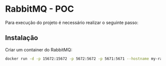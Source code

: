 # RabbitMQ - POC

Para execução do projeto é necessário realizar o seguinte passo:

## Instalação

Criar um container do RabbitMQ:

```bash
docker run -d -p 15672:15672 -p 5672:5672 -p 5671:5671 --hostname my-rabbitmq --name my-rabbitmq-container -e RABBITMQ_DEFAULT_USER=rabbitmq -e RABBITMQ_DEFAULT_PASS=Rabbitmq2019! rabbitmq:3-management
